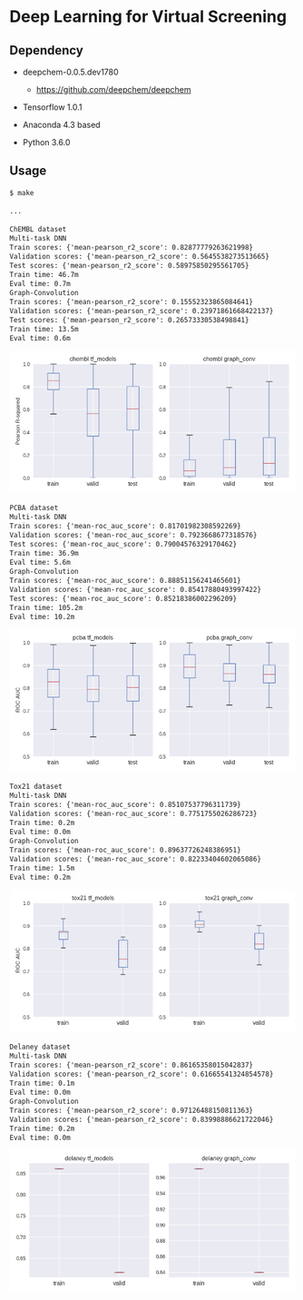 Deep Learning for Virtual Screening
===================================

Dependency
----------

- deepchem-0.0.5.dev1780
    * https://github.com/deepchem/deepchem

- Tensorflow 1.0.1

- Anaconda 4.3 based

- Python 3.6.0

Usage
-----

    $ make
    
    ...
     
    ChEMBL dataset
    Multi-task DNN
    Train scores: {'mean-pearson_r2_score': 0.82877779263621998}
    Validation scores: {'mean-pearson_r2_score': 0.5645538273513665}
    Test scores: {'mean-pearson_r2_score': 0.58975850295561705}
    Train time: 46.7m
    Eval time: 0.7m
    Graph-Convolution
    Train scores: {'mean-pearson_r2_score': 0.15552323865084641}
    Validation scores: {'mean-pearson_r2_score': 0.23971861668422137}
    Test scores: {'mean-pearson_r2_score': 0.26573330538498841}
    Train time: 13.5m
    Eval time: 0.6m

![chembl plot](https://raw.githubusercontent.com/ktaneishi/dlvs/master/log/chembl.png)

    PCBA dataset
    Multi-task DNN
    Train scores: {'mean-roc_auc_score': 0.81701982308592269}
    Validation scores: {'mean-roc_auc_score': 0.7923668677318576}
    Test scores: {'mean-roc_auc_score': 0.79004576329170462}
    Train time: 36.9m
    Eval time: 5.6m
    Graph-Convolution
    Train scores: {'mean-roc_auc_score': 0.88851156241465601}
    Validation scores: {'mean-roc_auc_score': 0.85417880493997422}
    Test scores: {'mean-roc_auc_score': 0.85218386002296209}
    Train time: 105.2m
    Eval time: 10.2m

![pcba plot](https://raw.githubusercontent.com/ktaneishi/dlvs/master/log/pcba.png)

    Tox21 dataset
    Multi-task DNN
    Train scores: {'mean-roc_auc_score': 0.85107537796311739}
    Validation scores: {'mean-roc_auc_score': 0.7751755026286723}
    Train time: 0.2m
    Eval time: 0.0m
    Graph-Convolution
    Train scores: {'mean-roc_auc_score': 0.89637726248386951}
    Validation scores: {'mean-roc_auc_score': 0.82233404602065086}
    Train time: 1.5m
    Eval time: 0.2m

![tox21 plot](https://raw.githubusercontent.com/ktaneishi/dlvs/master/log/tox21.png)

    Delaney dataset
    Multi-task DNN
    Train scores: {'mean-pearson_r2_score': 0.86165358015042837}
    Validation scores: {'mean-pearson_r2_score': 0.61665541324854578}
    Train time: 0.1m
    Eval time: 0.0m
    Graph-Convolution
    Train scores: {'mean-pearson_r2_score': 0.97126488150811363}
    Validation scores: {'mean-pearson_r2_score': 0.83998886621722046}
    Train time: 0.2m
    Eval time: 0.0m

![delaney plot](https://raw.githubusercontent.com/ktaneishi/dlvs/master/log/delaney.png)

